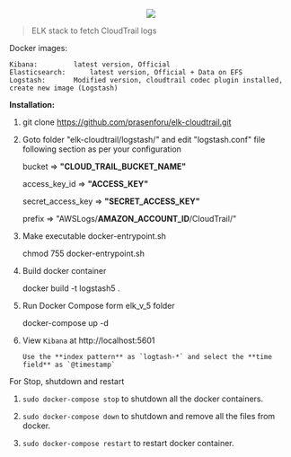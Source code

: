 <p align="center"><img src="https://github.com/prasenforu/elk-cloudtrail/blob/master/images/elk-cloudtrail.png" /></p>

> ELK stack to fetch CloudTrail logs 

Docker images:

	Kibana: 		latest version, Official
	Elasticsearch: 		latest version, Official + Data on EFS
	Logstash:		Modified version, cloudtrail codec plugin installed, create new image (Logstash)

<b>Installation:</b>

1.	git clone https://github.com/prasenforu/elk-cloudtrail.git

2.	Goto folder "elk-cloudtrail/logstash/" and edit "logstash.conf" file following section as per your configuration

	bucket => <b>"CLOUD_TRAIL_BUCKET_NAME"</b>
	
  	access_key_id => <b>"ACCESS_KEY"</b>
	
  	secret_access_key => <b>"SECRET_ACCESS_KEY"</b>
	
	prefix => "AWSLogs/<b>AMAZON_ACCOUNT_ID</b>/CloudTrail/"

3.	Make executable docker-entrypoint.sh

	chmod 755 docker-entrypoint.sh

4.	Build docker container

	docker build -t logstash5 .

5.	Run Docker Compose form elk_v_5 folder

	docker-compose up -d
	
6. 	View `Kibana` at http://localhost:5601

    	Use the **index pattern** as `logtash-*` and select the **time field** as `@timestamp`

For Stop, shutdown and restart

1. `sudo docker-compose stop` to shutdown all the docker containers.

2. `sudo docker-compose down` to shutdown and remove all the files from docker. 

3. `sudo docker-compose restart` to restart docker container. 


